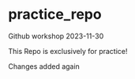 # practice_repo
Github workshop 2023-11-30

This Repo is exclusively for practice!

Changes added again
